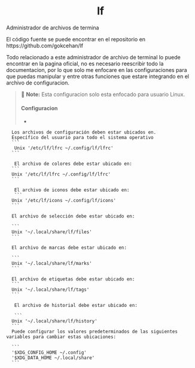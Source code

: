 #  <center>lf </center>
<p>Administrador de archivos de termina</p>
<p>El código fuente se puede encontrar en el repositorio en https://github.com/gokcehan/lf</p>

<P> Todo relacionado a este administrador de archivo de terminal lo puede encontrar en la pagina oficial, no es necesario reescribir todo la documentacion, por lo que solo me enfocare en las configuraciones para que puedas manipular y entre otras funciones que estare integrando en el archivo de configuracion.</P>

> :memo: **Note:** Esta configuracion solo esta enfocado para usuario Linux.
> #### Configuracion 
>
> - 
      
      Los archivos de configuración deben estar ubicados en.
      Específico del usuario para todo el sistema operativo
      ```
       Unix '/etc/lf/lfrc ~/.config/lf/lfrc'
      ```

       El archivo de colores debe estar ubicado en:
      ```
      Unix '/etc/lf/lfrc ~/.config/lf/lfrc'
      ```

       El archivo de iconos debe estar ubicado en:
       ```
      Unix '/etc/lf/icons ~/.config/lf/icons'
      ```

      El archivo de selección debe estar ubicado en:
      
      ```
      Unix '~/.local/share/lf/files'
      ```

      El archivo de marcas debe estar ubicado en:
      
      ```
      Unix '~/.local/share/lf/marks'
      ```

      El archivo de etiquetas debe estar ubicado en:
      ```
      Unix '~/.local/share/lf/tags'
      ```

       El archivo de historial debe estar ubicado en:
       
       ```
      Unix '~/.local/share/lf/history' 
      ```
      Puede configurar los valores predeterminados de las siguientes variables para cambiar estas ubicaciones:

      ```
      '$XDG_CONFIG_HOME ~/.config'
      '$XDG_DATA_HOME ~/.local/share'
      ```